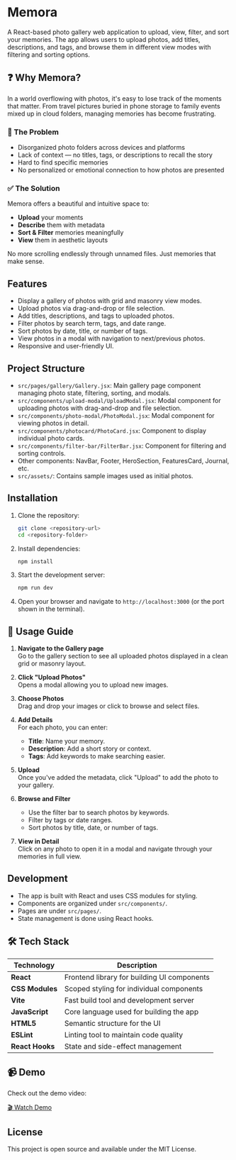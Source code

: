 #  Memora

A React-based photo gallery web application to upload, view, filter, and sort your  memories. The app allows users to upload photos, add titles, descriptions, and tags, and browse them in different view modes with filtering and sorting options.

## ❓ Why Memora?

In a world overflowing with photos, it's easy to lose track of the moments that matter. From travel pictures buried in phone storage to family events mixed up in cloud folders, managing memories has become frustrating.

### 🧩 The Problem

- Disorganized photo folders across devices and platforms  
- Lack of context — no titles, tags, or descriptions to recall the story  
- Hard to find specific memories  
- No personalized or emotional connection to how photos are presented  

### ✅ The Solution

Memora offers a beautiful and intuitive space to:

- **Upload** your moments  
- **Describe** them with metadata  
- **Sort & Filter** memories meaningfully  
- **View** them in aesthetic layouts  

No more scrolling endlessly through unnamed files. Just memories that make sense.


## Features

- Display a gallery of photos with grid and masonry view modes.
- Upload photos via drag-and-drop or file selection.
- Add titles, descriptions, and tags to uploaded photos.
- Filter photos by search term, tags, and date range.
- Sort photos by date, title, or number of tags.
- View photos in a modal with navigation to next/previous photos.
- Responsive and user-friendly UI.

## Project Structure

- `src/pages/gallery/Gallery.jsx`: Main gallery page component managing photo state, filtering, sorting, and modals.
- `src/components/upload-modal/UploadModal.jsx`: Modal component for uploading photos with drag-and-drop and file selection.
- `src/components/photo-modal/PhotoModal.jsx`: Modal component for viewing photos in detail.
- `src/components/photocard/PhotoCard.jsx`: Component to display individual photo cards.
- `src/components/filter-bar/FilterBar.jsx`: Component for filtering and sorting controls.
- Other components: NavBar, Footer, HeroSection, FeaturesCard, Journal, etc.
- `src/assets/`: Contains sample images used as initial photos.

## Installation

1. Clone the repository:

   ```bash
   git clone <repository-url>
   cd <repository-folder>
   ```

2. Install dependencies:

   ```bash
   npm install
   ```

3. Start the development server:

   ```bash
   npm run dev
   ```

4. Open your browser and navigate to `http://localhost:3000` (or the port shown in the terminal).

## 🧭 Usage Guide

1. **Navigate to the Gallery page**  
   Go to the gallery section to see all uploaded photos displayed in a clean grid or masonry layout.

2. **Click "Upload Photos"**  
   Opens a modal allowing you to upload new images.

3. **Choose Photos**  
   Drag and drop your images or click to browse and select files.

4. **Add Details**  
   For each photo, you can enter:
   - **Title**: Name your memory.
   - **Description**: Add a short story or context.
   - **Tags**: Add keywords to make searching easier.

5. **Upload**  
   Once you've added the metadata, click "Upload" to add the photo to your gallery.

6. **Browse and Filter**  
   - Use the filter bar to search photos by keywords.
   - Filter by tags or date ranges.
   - Sort photos by title, date, or number of tags.

7. **View in Detail**  
   Click on any photo to open it in a modal and navigate through your memories in full view.


## Development

- The app is built with React and uses CSS modules for styling.
- Components are organized under `src/components/`.
- Pages are under `src/pages/`.
- State management is done using React hooks.

## 🛠️ Tech Stack

| Technology     | Description                                 |
|----------------|---------------------------------------------|
| **React**      | Frontend library for building UI components |
| **CSS Modules**| Scoped styling for individual components    |
| **Vite**       | Fast build tool and development server      |
| **JavaScript** | Core language used for building the app     |
| **HTML5**      | Semantic structure for the UI               |
| **ESLint**     | Linting tool to maintain code quality       |
| **React Hooks**| State and side-effect management            |


## 📹 Demo

Check out the demo video:

[🎬 Watch Demo](https://drive.google.com/file/d/1hVpVbC6pDk6l6xhQhgPO5zbVeF4cwzbb/view?usp=sharing)

## License

This project is open source and available under the MIT License.
